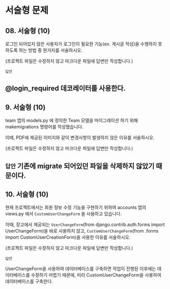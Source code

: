 # 서술형 문제

## 08. 서술형 (10)

로그인 되어있지 않은 사용자가 로그인이 필요한 기능(ex. 게시글 작성)을 수행하지 못하도록 하는 방법 중 한가지를 서술하시오.

(프로젝트 파일은 수정하지 않고 마크다운 파일에 답변만 작성합니다.)

`답안`

@login_required 데코레이터를 사용한다.
---

## 9. 서술형 (10)

team 앱의 models.py 에 정의한 Team 모델을 마이그레이션 하기 위해 makemigrations 명령어를 작성했습니다.

이때, PDF에 제공된 이미지와 같이 변경사항이 발생하지 않은 이유를 서술하시오.

(프로젝트 파일은 수정하지 않고 마크다운 파일에 답변만 작성합니다.)

`답안`
기존에 migrate 되어있던 파일을 삭제하지 않았기 때문이다.
---

## 10. 서술형 (10)

현재 프로젝트에서는 회원 정보 수정 기능을 구현하기 위하여 accounts 앱의 views.py 에서 `CustomUserChangeForm` 을 사용하고 있습니다.

이때, 장고에서 제공되는 `UserChangeForm`(from django.contrib.auth.forms import UserChangeForm)을 바로 사용하지 않고, `CustomUserChangeForm`(from .forms import CustomUserCreationForm)을 사용한 이유를 서술하시오.

(프로젝트 파일은 수정하지 않고 마크다운 파일에 답변만 작성합니다.)

`답안`

UserChangeForm을 사용하여 데이터베이스를 구축하면 작업이 진행된 이후에는 데이터베이스를 수정하기 어렵기 때문에, 미리 CustomUserChangeForm을 사용하여 데이터베이스를 구축한다.